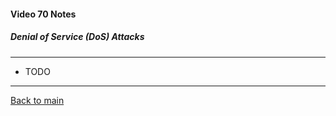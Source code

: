 #### Video 70 Notes

##### Denial of Service (DoS) Attacks

---

- TODO

---

[Back to main](https://github.com/rot0xd/CBTNuggets/blob/master/CEHv9/README.md)

